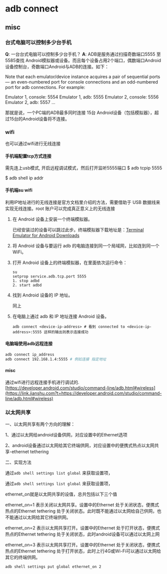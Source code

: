 # adb connect

## misc

### 台式电脑可以控制多少台手机
**Q**: 一台台式电脑可以控制多少台手机？
**A**: 
ADB是服务通过扫描奇数端口5555 至5585查找  Android模拟器或设备。而且每个设备占用2个端口，偶数端口Android设备控制台，奇数端口Android与ADB的连接。如下：

 Note that each emulator/device instance acquires a pair of sequential ports — an even-numbered port for console connections and an odd-numbered port for adb connections. For example:

Emulator 1, console: 5554
Emulator 1, adb: 5555
Emulator 2, console: 5556
Emulator 2, adb: 5557 ...

那就是说，一个PC端的ADB最多同时连接 15台 Android设备（包括模拟器），超过15台的Android设备将不连接。

### wifi

也可以通过wifi进行无线连接

#### 手机端配置tcp方式连接

需先连上usb模式, 开启远程调试模式，然后打开监听5555端口
 $ adb tcpip 5555

$ adb shell ip addr 



#### 手机端su wifi

利用IP地址进行的无线连接是官方文档里介绍的方法，需要借助于 USB 数据线来实现无线连接。root 账户可以完成真正意义上的无线连接

1. 在 Android 设备上安装一个终端模拟器。

   已经安装过的设备可以跳过此步。终端模拟器下载地址是：[Terminal Emulator for Android Downloads](https://jackpal.github.io/Android-Terminal-Emulator/)

2. 将 Android 设备与要运行 adb 的电脑连接到同一个局域网，比如连到同一个 WiFi。

3. 打开 Android 设备上的终端模拟器，在里面依次运行命令：

   ```
   su
   setprop service.adb.tcp.port 5555
   1. stop adbd
   2. start adbd
   ```

4. 找到 Android 设备的 IP 地址。

   同上

5. 在电脑上通过 adb 和 IP 地址连接 Android 设备。

   ```
   adb connect <device-ip-address> # 看到 connected to <device-ip-address>:5555 这样的输出则表示连接成功
   ```


####  电脑端使用adb远程连接

``` bash
adb connect ip_address 
adb connect 192.168.1.4:5555 # 例如连接 指定地址
```

####  misc

通过wifi进行远程连接手机进行调试的.
 [https://developer.android.com/studio/command-line/adb.html#wireless](https://link.jianshu.com?t=https://developer.android.com/studio/command-line/adb.html#wireless)



### 以太网共享

一、以太网共享有两个方向的理解：

1、通过以太网给android设备供网，对应设置中的Ethernet选项

2、android设备通过以太网给其它终端供网，对应设置中的便携式热点以太网共享-ethernet tethering

二、实现方法

通过`adb shell settings list global` 来获取设置项，


通过`adb shell settings list global` 来获取设置项，

ethernet_on就是以太网共享的设值，总共包括以下三个值

ethernet_on=1 表示关闭以太网共享。设置中的Ethernet 处于关闭状态，便携式热点的Ethernet tethering 处于关闭状态。此时既不能通过以太网给自己供网，也不能通过以太网给其它终端供网。

ethernet_on=2 表示以太网共享打开。设置中的Ethernet 处于打开状态，便携式热点的Ethernet tethering 处于关闭状态，此时android设备可以通过以太网上网

ethernet_on=3 表示以太网共享打开。设置中的Ethernet 处于关闭状态，便携式热点的Ethernet tethering 处于打开状态，此时上行4G或Wi-Fi可以通过以太网给其它的终端供网。

`adb shell settings put global ethernet_on 2`



